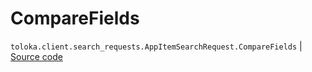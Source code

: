 # CompareFields
`toloka.client.search_requests.AppItemSearchRequest.CompareFields` | [Source code](https://github.com/Toloka/toloka-kit/blob/v1.2.1/src/client/search_requests.py#L1086)

